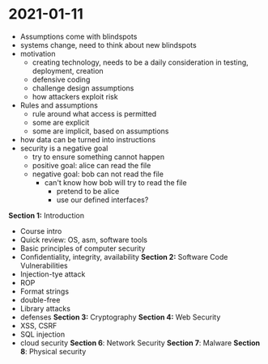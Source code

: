 # 2021-01-11

* Assumptions come with blindspots
* systems change, need to think about new blindspots
* motivation
  * creating technology, needs to be a daily consideration in testing, deployment, creation
  * defensive coding
  * challenge design assumptions
  * how attackers exploit risk
* Rules and assumptions
  * rule around what access is permitted
  * some are explicit
  * some are implicit, based on assumptions
* how data can be turned into instructions
* security is a negative goal
  * try to ensure something cannot happen
  * positive goal: alice can read the file
  * negative goal: bob can not read the file
    * can't know how bob will try to read the file
      * pretend to be alice
      * use our defined interfaces?

**Section 1:** Introduction
  * Course intro
  * Quick review: OS, asm, software tools
  * Basic principles of computer security
  * Confidentiality, integrity, availability
**Section 2:** Software Code Vulnerabilities
  * Injection-tye attack
  * ROP
  * Format strings
  * double-free
  * Library attacks
  * defenses
**Section 3:** Cryptography
**Section 4:** Web Security
  * XSS, CSRF
  * SQL injection
  * cloud security
**Section 6**: Network Security
**Section 7**: Malware
**Section 8**: Physical security
